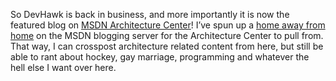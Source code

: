 So DevHawk is back in business, and more importantly it is now the
featured blog on [MSDN Architecture
Center](http://msdn.microsoft.com/architecture/)! I’ve spun up a [home
away from home](http://blogs.msdn.com/devhawk) on the MSDN blogging
server for the Architecture Center to pull from. That way, I can
crosspost architecture related content from here, but still be able to
rant about hockey, gay marriage, programming and whatever the hell else
I want over here.
